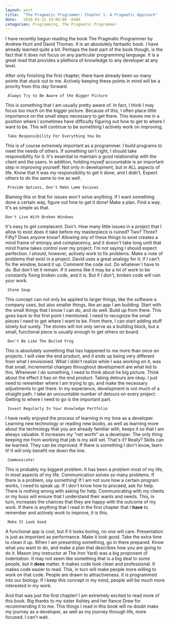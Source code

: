 ```yaml
---
layout: post
title:  "The Pragmatic Programmer: Chapter 1- A Pragmatic Approach"
date:   2016-03-22 19:00:00 -0400
categories: Programming, The Pragmatic Programmer
---
```


I have recently begun reading the book The Pragmatic Programmer by Andrew Hunt and David Thomas. It is an absolutely fantastic book. I have already learned quite a bit. Perhaps the best part of the book though, is the fact that it does not focus on any particular programming language. It is a great read that provides a plethora of knowledge to any developer at any level.

  After only finishing the first chapter, there have already been so many points that stuck out to me. Actively keeping these points in mind will be a priority from this day forward.

     Always Try to Be Aware of the Bigger Picture

  This is something that I am usually pretty aware of. In fact, I think I may focus <i>too much</i> on the bigger picture. Because of this, I often place little importance on the small steps necessary to get there. This leaves me in a position where I sometimes have difficulty figuring out how to get to where I want to be. This will continue to be something I actively work on improving.

     Take Responsibility For Everything You Do

  This is of course extremely important as a programmer. I build programs to meet the needs of others. If something isn't right, I should take responsibility for it. It's essential to maintain a good relationship with the client and the users. In addition, holding <i>myself</i> accountable is an important step in improving yourself. Not only in development, but in ALL aspects of life. Know that it was my responsibility to get it done, and I didn't. Expect others to do the same to me as well.

     Provide Options, Don't Make Lame Excuses

  Blaming this or that for issues won't solve anything. If I want something done a certain way, figure out how to get it done! Make a plan. Find a way. It's as simple as that.

    Don't Live With Broken Windows

  It's easy to get complacent. Don't. How many little issues in a project that I allow to exist does it take before my masterpiece is ruined? Two? Three? Fifty? Does anyone know? Allowing <i>any</i> of these things to exist creates a mind frame of entropy and complacency, and it doesn't take long until that mind frame takes control over my project. I'm not saying I should expect perfection. I <i>should</i>, however, actively work to fix problems. Make a note of problems that exist in a project. David uses a great analogy for it; if I can't fix the window, board it up. Comment the code out. Do whatever I have to do. But don't let it remain. If it seems like it may be a lot of work to be constantly fixing broken code, and it is. But if I don't, broken code will ruin your work.

     Stone Soup

  This concept can not only be applied to larger things, like the software a company uses, but also smaller things, like an app I am building. Start with the small things that I know I can do, and do well. Build up from there. This goes back to the first point I mentioned. I need to recognize the small pieces I need to get where I want to be. From there, I can start adding stuff slowly but surely. The stones will not only serve as a building block, but a small, functional piece is usually enough to get others on board.

     Don't Be Like The Boiled Frog

  This is absolutely something that has happened to me more than once on projects. I will view the end product, and it ends up being very different from what I envisioned. What I didn't realize while I was working on it, was that small, incremental changes throughout development are what led to this. Whenever I do something, I need to think about he big picture. Think about the effect it has on the end product. Taking detours are okay. I just need to remember where I am trying to go, and make the necessary adjustments to get there.  In my experience, development is not much of a straight path. I take an uncountable number of detours on every project. Getting to where I need to go is the important part.

     Invest Regularly In Your Knowledge Portfolio

  I have really enjoyed the process of learning in my time as a developer.  Learning new technology or reading new books, as well as learning more about the technology that you are already familiar with, keeps it so that I am always valuable. It increases my "net worth" as a developer. The only thing keeping me from working that job is my skill set. That's it? Really? Skills can be learned. They can be improved. If there is something I don't know, learn it! It will only benefit me down the line.  

     Communicate!

  This is probably my biggest problem. It has been a problem most of my life, in most aspects of my life. Communication solves <i>so</i> many problems. If there is a problem, say something! If I am not sure how a certain program works, I need to speak up. If I don't know how to proceed, ask for help. There is nothing wrong with asking for help. Communicating with my clients or my boss will ensure that I understand their wants and needs. This, in turn, increases the chances that they are happy with the outcome of my work. If there is anything that I read in the first chapter that I <b>have</b> to remember and actively work to improve, it is this.

     Make It Look Good

  A functional app is cool, but if it looks boring, no one will care. Presentation is just as important as performance. Make it look good. Take the extra time to clean it up. When I am presenting something, go in there prepared. Know what you want to do, and make a plan that describes how you are going to do it. Mason (my instructor at The Iron Yard) was a big proponent of indentation. It may not seem like something that is a big deal to some people, but it <b>does</b> matter. It makes code look clean and professional. It makes code easier to read. This, in turn will make people more willing to work on that code. People are drawn to attractiveness. It is programmed into our biology. If I keep this concept in my mind, people will be much more interested in my work.

  And that was just the first chapter! I am extremely excited to read more of this book. Big thanks to my sister Ashley and her fiance Drew for recommending it to me. This things I read in this book will no doubt make my journey as a developer, as well as my journey through life, more focused. I can't wait.
